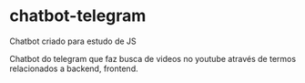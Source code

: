 # chatbot-telegram
Chatbot criado para estudo de JS

Chatbot do telegram que faz busca de videos no youtube através de termos relacionados a backend, frontend.
